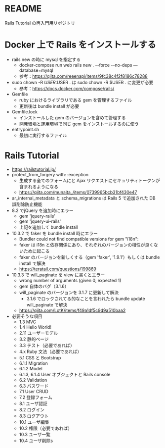 # README

Rails Tutorial の再入門用リポジトリ

# Docker 上で Rails をインストールする
* rails new の時に mysql を指定する
    * docker-compose run web rails new . --force --no-deps —database=mysql
    * 参考：https://qiita.com/reeenapi/items/9fc38c4f2f8186c78288
* sudo chown -R $USER:$USER . は sudo chown -R $USER . に変更が必要
    * 参考：https://docs.docker.com/compose/rails/
* Gemfile
    * ruby におけるライブラリである gem を管理するファイル
    * 更新後は bundle install が必要
* Gemfile.lock
    * インストールした gem のバージョンを含めて管理する
    * 開発環境と運用環境で同じ gem をインストールするのに使う
* entrypoint.sh
    * 最初に実行するファイル

# Rails Tutorial
* https://railstutorial.jp/
* protect_from_forgery with: :exception
    * 生成する全てのフォームにと Ajax リクエストにセキュリティトークンが含まれるようになる
    * https://qiita.com/munaita_/items/0739965bcb31bf430e47
* ar_internal_metadata と schema_migrations は Rails 5 で追加された DB 誤削除防止機能
* 8.2 でjQuery を追加時にエラー
    * gem 'jquery-rails'
    * gem 'jquery-ui-rails'
    * 上記を追加して bundle install
* 10.3.2 で faker を bundle install 時にエラー
    * Bundler could not find compatible versions for gem "i18n":
    * faker は i18n と依存関係にあり、それぞれのバージョンの相性が良くないために起こる
    * faker のバージョンを新しくする（gem 'faker', '1.9.1’）もしくは bundle install で解決
    * https://teratail.com/questions/199869
* 10.3.3 で will_paginate を view に書くとエラー
    * wrong number of arguments (given 0, expected 1)
    * gem 自体のバグ（3.1.6）
    * will_paginate のバージョンを 3.1.7 に更新して解決
        * 3.1.6 でロックされてる的なことを言われたら bundle update will_paginate で解決
    * https://qiita.com/LotK/items/f49a1df5c9d9a510baa2
* 必要そうな項目
    * 1.3 MVC
    * 1.4 Hello World!
    * 2.11 ユーザーモデル
    * 3.2 静的ページ
    * 3.3 テスト（必要であれば）
    * 4.x Ruby 文法（必要であれば）
    * 5.1 CSS と Bootstrap
    * 6.1.1 MIgration
    * 6.1.2 Model
    * 6.1.3, 6.1.4 User オブジェクトと Rails console
    * 6.2 Validation
    * 6.3 パスワード
    * 7.1 User CRUD
    * 7.2 登録フォーム
    * 8.1 ユーザ認証
    * 8.2 ログイン
    * 8.3 ログアウト
    * 10.1 ユーザ編集
    * 10.2 権限（必要であれば）
    * 10.3 ユーザ一覧
    * 10.4 ユーザ削除s
